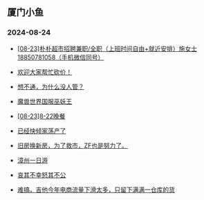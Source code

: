 ## 厦门小鱼 
### 2024-08-24

+ [[08-23]朴朴超市招聘兼职/全职（上班时间自由+就近安排）施女士18850781058（手机微信同号）](http://bbs.xmfish.com/read-htm-tid-18235193.html)

+ [欢迎大家帮忙砍价！](http://bbs.xmfish.com/read-htm-tid-18235105.html)

+ [想不通，为什么没人管？](http://bbs.xmfish.com/read-htm-tid-18235137.html)

+ [魔兽世界国服巫妖王](http://bbs.xmfish.com/read-htm-tid-18235093.html)

+ [[08-23]8-22晚餐](http://bbs.xmfish.com/read-htm-tid-18235138.html)

+ [已经快倾家荡产了](http://bbs.xmfish.com/read-htm-tid-18235125.html)

+ [旧房换新房，为了救市，ZF也是努力了。](http://bbs.xmfish.com/read-htm-tid-18235235.html)

+ [漳州一日游](http://bbs.xmfish.com/read-htm-tid-18235309.html)

+ [哀其不幸怒其不公](http://bbs.xmfish.com/read-htm-tid-18235100.html)

+ [难搞，吉他今年电商流量下滑太多，只留下满满一仓库的货](http://bbs.xmfish.com/read-htm-tid-18235249.html)


